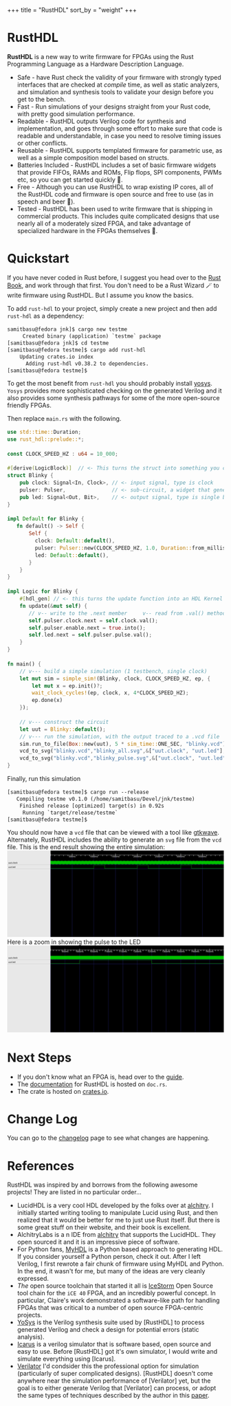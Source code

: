 +++
title = "RustHDL"
sort_by = "weight"
+++

# RustHDL

**RustHDL** is a new way to write firmware for FPGAs using the Rust Programming Language as a Hardware Description Language.

* Safe - have Rust check the validity of your firmware with strongly typed interfaces that are checked at *compile* time,
as well as static analyzers, and simulation and synthesis tools to validate your design before you get to the bench.
* Fast - Run simulations of your designs straight from your
Rust code, with pretty good simulation performance.
* Readable - RustHDL outputs Verilog code for synthesis and
implementation, and goes through some effort to make sure that
code is readable and understandable, in case you need to resolve
timing issues or other conflicts.
* Reusable - RustHDL supports templated firmware for parametric
use, as well as a simple composition model based on structs.
* Batteries Included - RustHDL includes a set of basic firmware
widgets that provide FIFOs, RAMs and ROMs, Flip flops, SPI components,
PWMs etc, so you can get started quickly 🔋.
* Free - Although you can use RustHDL to wrap existing IP cores,
all of the RustHDL code and firmware is open source and free to use (as in speech and beer 🍺).
* Tested - RustHDL has been used to write firmware that is shipping in commercial products.
This includes quite complicated designs that use nearly all of a moderately sized FPGA,
and take advantage of specialized hardware in the FPGAs themselves 🦑.

# Quickstart

If you have never coded in Rust before, I suggest you head over to the [Rust Book](https://doc.rust-lang.org/book/), and
work through that first.  You don't need to be a Rust Wizard 🪄 to write firmware using RustHDL.  But I assume you know
the basics.

To add `rust-hdl` to your project, simply create a new project and then add `rust-hdl` as a dependency:
```shell
samitbasu@fedora jnk]$ cargo new testme
     Created binary (application) `testme` package
[samitbasu@fedora jnk]$ cd testme
[samitbasu@fedora testme]$ cargo add rust-hdl
    Updating crates.io index
      Adding rust-hdl v0.38.2 to dependencies.
[samitbasu@fedora testme]$ 
```

To get the most benefit from `rust-hdl` you should probably 
install [yosys](https://github.com/YosysHQ/yosys).
`Yosys` provides more sophisticated checking on the generated Verilog and it also provides some
synthesis pathways for some of the more open-source friendly FPGAs.

Then replace `main.rs` with the following.

```rs
use std::time::Duration;
use rust_hdl::prelude::*;

const CLOCK_SPEED_HZ : u64 = 10_000;

#[derive(LogicBlock)]  // <- This turns the struct into something you can simulate/synthesize
struct Blinky {
    pub clock: Signal<In, Clock>, // <- input signal, type is clock
    pulser: Pulser,               // <- sub-circuit, a widget that generates pulses
    pub led: Signal<Out, Bit>,    // <- output signal, type is single bit
}

impl Default for Blinky {
   fn default() -> Self {
       Self {
         clock: Default::default(),
         pulser: Pulser::new(CLOCK_SPEED_HZ, 1.0, Duration::from_millis(250)),
         led: Default::default(),
       }
    }
}

impl Logic for Blinky {
    #[hdl_gen] // <- this turns the update function into an HDL Kernel that can be turned into Verilog
    fn update(&mut self) {
       // v-- write to the .next member     v-- read from .val() method
       self.pulser.clock.next = self.clock.val();
       self.pulser.enable.next = true.into();
       self.led.next = self.pulser.pulse.val();
    }
}

fn main() {
    // v--- build a simple simulation (1 testbench, single clock)
    let mut sim = simple_sim!(Blinky, clock, CLOCK_SPEED_HZ, ep, {
        let mut x = ep.init()?;
        wait_clock_cycles!(ep, clock, x, 4*CLOCK_SPEED_HZ);
        ep.done(x)
    });

    // v--- construct the circuit
    let uut = Blinky::default();
    // v--- run the simulation, with the output traced to a .vcd file
    sim.run_to_file(Box::new(uut), 5 * sim_time::ONE_SEC, "blinky.vcd").unwrap();
    vcd_to_svg("blinky.vcd","blinky_all.svg",&["uut.clock", "uut.led"], 0, 4 * sim_time::ONE_SEC).unwrap();
    vcd_to_svg("blinky.vcd","blinky_pulse.svg",&["uut.clock", "uut.led"], 900 * sim_time::ONE_MILLISECOND, 1500 * sim_time::ONE_MILLISECOND).unwrap();
}
```

Finally, run this simulation
```shell
[samitbasu@fedora testme]$ cargo run --release
   Compiling testme v0.1.0 (/home/samitbasu/Devel/jnk/testme)
    Finished release [optimized] target(s) in 0.92s
     Running `target/release/testme`
[samitbasu@fedora testme]$ 
```

You should now have a `vcd` file that can be viewed with a tool like [gtkwave](http://gtkwave.sourceforge.net/).  Alternately, RustHDL 
includes the ability to generate an `svg` file from the `vcd` file.
This is the end result showing the entire simulation:
![blinky_all](blinky_all.svg)
Here is a zoom in showing the pulse to the LED
![blinky_pulse](blinky_pulse.svg)


# Next Steps

- If you don't know what an FPGA is, head over to the [guide](@/guide/index.md).
- The [documentation](https://docs.rs/rust-hdl/latest/rust_hdl) for RustHDL is hosted on `doc.rs`.
- The crate is hosted on [crates.io](https://crates.io/crates/rust-hdl).

# Change Log

You can go to the [changelog](@/changelog.md) page to see what changes are happening.

# References

RustHDL was inspired by and borrows from the following awesome projects!  They are listed in
no particular order...

- LucidHDL is a very cool HDL developed by the folks over at [alchitry](https://www.alchitry.com).  I initially
started writing tooling to manipulate Lucid using Rust, and then realized that it would be better for
me to just use Rust itself.  But there is some great stuff on their website, and their book is excellent.
- AlchitryLabs is a n IDE from [alchitry](https://www.alchitry.com) that supports the LucidHDL.  They open sourced 
it and it is an impressive piece of software.
- For Python fans, [MyHDL](myhdl.org) is a Python based approach to generating HDL.  If you consider yourself a Python person, check it out.  After I left Verilog, I first rewrote a fair chunk of firmware using MyHDL and Python.  In the end, it wasn't for me, but many of the ideas are very cleanly expressed.
- _The_ open source toolchain that started it all is [IceStorm](https://clifford.at/icestorm) Open Source tool chain for the `iCE 40` FPGA, and an incredibly powerful concept.  In particular, Claire's work demonstrated a software-like path for handling FPGAs that was critical to a number of open source FPGA-centric projects. 
- [YoSys](https://github.com/YosysHQ/yosys) is the Verilog synthesis suite used by [RustHDL] to 
process generated Verilog and check a design for potential errors (static analysis).  
- [Icarus](http://iverilog.icarus.com/) is a verilog simulator that is software based, open source
and easy to use.  Before [RustHDL] got it's own simulator, I would write and simulate everything
using [Icarus].
- [Verilator](https://www.veripool.org/verilator/) I'd condsider this the professional option
for simulation (particularly of super complicated designs).  [RustHDL] doesn't come anywhere near
the simulation performance of [Verilator] yet, but the goal is to either generate Verilog that
[Verilator] can process, or adopt the same types of techniques described by the author in this 
[paper](https://veripool.org/papers/Verilator_Internals1_202010.pdf).

